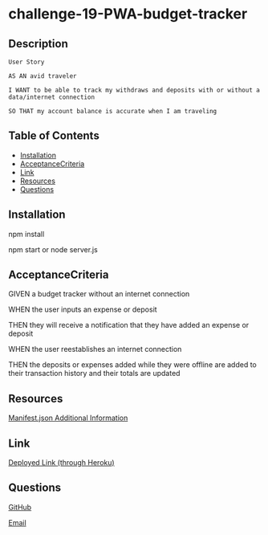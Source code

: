 # challenge-19-PWA-budget-tracker
## Description
  `User Story`

    AS AN avid traveler

    I WANT to be able to track my withdraws and deposits with or without a data/internet connection

    SO THAT my account balance is accurate when I am traveling


  ## Table of Contents 
  * [Installation](#installation)
  * [AcceptanceCriteria](#acceptancecriteria)
  * [Link](#link)
  * [Resources](#resources)
  * [Questions](#questions)
    

  ## Installation
  npm install

  npm start or node server.js

  ## AcceptanceCriteria

  GIVEN a budget tracker without an internet connection

  WHEN the user inputs an expense or deposit

  THEN they will receive a notification that they have added an expense or deposit
  
  WHEN the user reestablishes an internet connection
  
  THEN the deposits or expenses added while they were offline are added to their transaction history and their totals are updated


  ## Resources
  [Manifest.json Additional Information](https://web.dev/add-manifest/)

  ## Link
  [Deployed Link (through Heroku)](https://challenge-19-budget-tracker.herokuapp.com/)

  ## Questions
  [GitHub](https://github.com/jerismith32)
  
  [Email](jerismith32@gmail.com)

